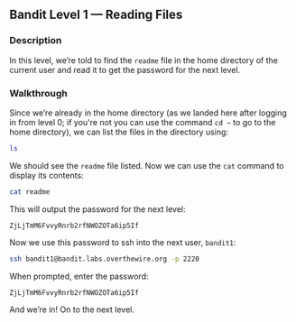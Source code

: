 ## Bandit Level 1 — Reading Files

### Description

In this level, we’re told to find the `readme` file in the home directory of the current user and read it to get the password for the next level.

### Walkthrough

Since we’re already in the home directory (as we landed here after logging in from level 0; if you're not you can use the command `cd ~` to go to the home directory), we can list the files in the directory using:

```bash
ls
```

We should see the `readme` file listed. Now we can use the `cat` command to display its contents:

```bash
cat readme
```

This will output the password for the next level:

```
ZjLjTmM6FvvyRnrb2rfNWOZOTa6ip5If
```

Now we use this password to ssh into the next user, `bandit1`:

```bash
ssh bandit1@bandit.labs.overthewire.org -p 2220
```

When prompted, enter the password:

```
ZjLjTmM6FvvyRnrb2rfNWOZOTa6ip5If
```

And we’re in! On to the next level.
